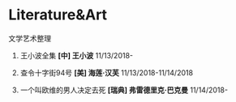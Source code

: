 # Literature&Art
文学艺术整理

1. 王小波全集 **[中] 王小波** 11/13/2018-

2. 查令十字街94号 **[美] 海莲·汉芙** 11/13/2018-11/14/2018

3. 一个叫欧维的男人决定去死 **[瑞典] 弗雷德里克·巴克曼** 11/14/2018-